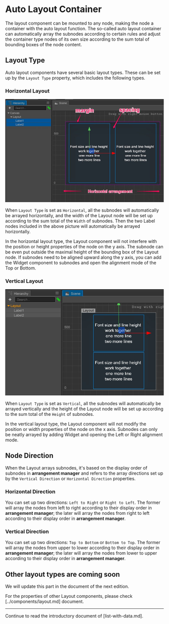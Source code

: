 # Auto Layout Container

The layout component can be mounted to any node, making the node a container with the auto layout function. The so-called auto layout container can automatically array the subnodes according to certain rules and adjust the container type nodes of its own size according to the sum total of bounding boxes of the node content.

## Layout Type

Auto layout components have several basic layout types. These can be set up by the `Layout Type` property, which includes the following types.

### Horizontal Layout

![horizontal](auto-layout/horizontal.jpg)

When `Layout Type` is set as `Horizontal`, all the subnodes will automatically be arrayed horizontally, and the width of the Layout node will be set up according to the sum total of the `Width` of subnodes. Then the two Label nodes included in the above picture will automatically be arrayed horizontally.

In the horizontal layout type, the Layout component will not interfere with the position or height properties of the node on the y axis. The subnode can be even put outside the maximal height of the bounding box of the Layout node. If subnodes need to be aligned upward along the y axis, you can add the Widget component to subnodes and open the alignment mode of the Top or Bottom.

### Vertical Layout

![vertical](auto-layout/vertical.jpg)

When `Layout Type` is set as `Vertical`, all the subnodes will automatically be arrayed vertically and the height of the Layout node will be set up according to the sum total of the `Height` of subnodes.

In the vertical layout type, the Layout component will not modify the position or width properties of the node on the x axis. Subnodes can only be neatly arrayed by adding Widget and opening the Left or Right alignment mode. 

## Node Direction

When the Layout arrays subnodes, it's based on the display order of subnodes in **arrangement manager** and refers to the array directions set up by the `Vertical Direction` or `Horizontal Direction` properties.

### Horizontal Direction

You can set up two directions:  `Left to Right` or `Right to Left`. The former will array the nodes from left to right according to their display order in **arrangement manager**; the later will array the nodes from right to left according to their display order in **arrangement manager**.

### Vertical Direction

You can set up two directions:  `Top to Bottom` or `Bottom to Top`. The former will array the nodes from upper to lower according to their display order in **arrangement manager**; the later will array the nodes from lower to upper according to their display order in **arrangement manager**.

## Other layout types are coming soon

We will update this part in the document of the next edition.

For the properties of other Layout components, please check [../components/layout.md] document.

<hr>

Continue to read the introductory document of [list-with-data.md].